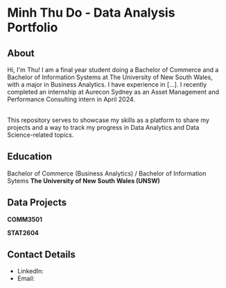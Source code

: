 # Minh Thu Do - Data Analysis Portfolio

## About

Hi, I'm Thu! I am a final year student doing a Bachelor of Commerce and a Bachelor of Information Systems at The University of New South Wales, with a major in Business Analytics. I have experience in [...]. I recently completed an internship at Aurecon Sydney as an Asset Management and Performance Consulting intern in April 2024.

<br>
This repository serves to showcase my skills as a platform to share my projects and a way to track my progress in Data Analytics and Data Science-related topics.  
<br>

## Education
Bachelor of Commerce (Business Analytics) / Bachelor of Information Sytems
**The University of New South Wales (UNSW)**

## Data Projects
**COMM3501**

**STAT2604**

## Contact Details
- LinkedIn:
- Email: 

